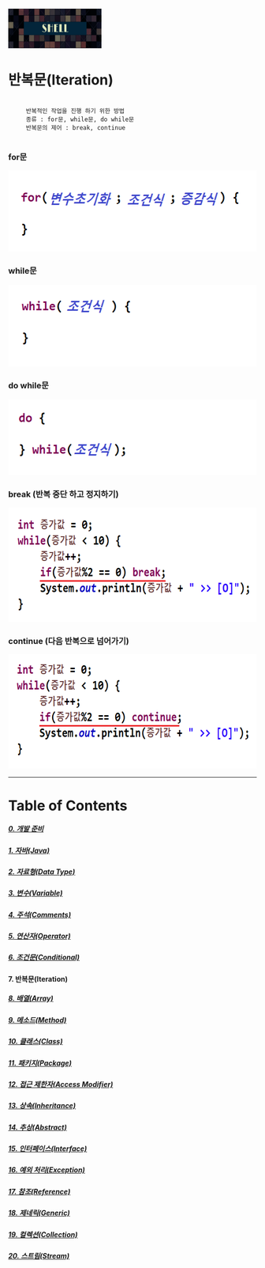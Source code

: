 <img src="../../../images/Untitled-1.jpg" width="189" height="80"></img>

# 반복문(Iteration)
<pre>
  <code>
	 반복적인 작업을 진행 하기 위한 방법
	 종류 : for문, while문, do while문
	 반복문의 제어 : break, continue
  </code>
</pre>

### for문
<img src="../../../images/Iteration_1.png" width="550" height="164"></img>

### while문
<img src="../../../images/Iteration_2.png" width="550" height="166"></img>

### do while문
<img src="../../../images/Iteration_3.png" width="550" height="153"></img>

### break (반복 중단 하고 정지하기)
<img src="../../../images/Iteration_5.png" width="662" height="231"></img>

### continue (다음 반복으로 넘어가기)
<img src="../../../images/Iteration_4.png" width="662" height="231"></img>


----
# Table of Contents
##### [0. 개발 준비](../../../../../../)
##### [1. 자바(Java)](../java)
##### [2. 자료형(Data Type)](../datatype)
##### [3. 변수(Variable)](../variable)
##### [4. 주석(Comments)](../comments)
##### [5. 연산자(Operator)](../operator)
##### [6. 조건문(Conditional)](../conditional)
#### 7. 반복문(Iteration)
##### [8. 배열(Array)](../array)
##### [9. 메소드(Method)](../method)
##### [10. 클래스(Class)](../classes)
##### [11. 패키지(Package)](../packages)
##### [12. 접근 제한자(Access Modifier)](../accessmodifier)
##### [13. 상속(Inheritance)](../inheritance)
##### [14. 추상(Abstract)](../abstracts)
##### [15. 인터페이스(Interface)](../interfaces)
##### [16. 예외 처리(Exception)](../exceptions)
##### [17. 참조(Reference)](../references)
##### [18. 제네릭(Generic)](../generics)
##### [19. 컬렉션(Collection)](../collections)
##### [20. 스트림(Stream)](../streams)
